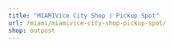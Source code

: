 ```yaml
---
title: "MIAMIVice City Shop | Pickup Spot"
url: /miami/miamivice-city-shop-pickup-spot/
shop: outpost
---
```

